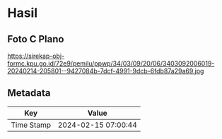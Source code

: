 # Hasil

## Foto C Plano

https://sirekap-obj-formc.kpu.go.id/72e9/pemilu/ppwp/34/03/09/20/06/3403092006019-20240214-205801--9427084b-7dcf-4991-9dcb-6fdb87a29a69.jpg


## Metadata

| Key        | Value               |
| ---------- | ------------------- |
| Time Stamp | 2024-02-15 07:00:44 |



